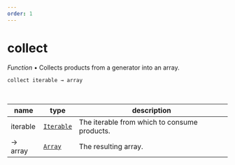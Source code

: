 ```yaml
---
order: 1
---
```

# collect

_Function_ &bull; Collects products from a generator into an array.

<pre><code>collect iterable &rarr; array</code></pre>
<br>

| name | type | description |
|------|------|-------------|
|iterable|[`Iterable`][Iterable]|The iterable from which to consume products.|
|&rarr; array|[`Array`][Array]|The resulting array.|




[Iterable]: #
[Array]: https://developer.mozilla.org/en-US/docs/Web/JavaScript/Reference/Global_Objects/Array